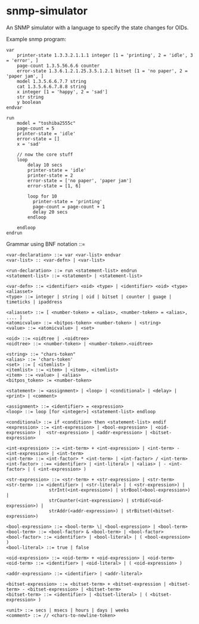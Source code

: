 # snmp-simulator
An SNMP simulator with a language to specify the state changes for OIDs.


Example snmp program:

	var
	    printer-state 1.3.3.2.1.1.1 integer [1 = 'printing', 2 = 'idle', 3 = 'error', ]
	    page-count 1.3.5.56.6.6 counter
	    error-state 1.3.6.1.2.1.25.3.5.1.2.1 bitset [1 = 'no paper', 2 = 'paper jam', ]
	    model 1.3.5.6.6.7.7 string
	    cat 1.3.5.6.6.7.8.8 string
		x integer [1 = 'happy', 2 = 'sad']
		str string
		y boolean
	endvar
	
	run
	    model = "toshiba2555c"
	    page-count = 5
	    printer-state = 'idle'
	    error-state = []
		x = 'sad'
	
	    // now the core stuff
	    loop
	        delay 10 secs
	        printer-state = 'idle' 
	        printer-state = 2
	        error-state = ['no paper', 'paper jam'] 
	        error-state = [1, 6]
	
	        loop for 10
	          printer-state = 'printing'
	          page-count = page-count + 1
	          delay 20 secs
	        endloop
	
	    endloop
	endrun

Grammar using BNF notation
    <program> ::= <var-declaration> <run-declaration>

	<var-declaration> ::= var <var-list> endvar
	<var-list> :: <var-defn> | <var-list>
	
	<run-declaration> ::= run <statement-list> endrun
	<statement-list> ::= <statement> | <statement-list>
	
	<var-defn> ::= <identifier> <oid> <type> | <identifier> <oid> <type> <aliasset>
	<type> ::= integer | string | oid | bitset | counter | guage | timeticks | ipaddress
	
	<aliasset> ::= [ <number-token> = <alias>, <number-token> = <alias>, .... ]
	<atomicvalue> ::= <bitpos-token> <number-token> | <string>
	<value> ::= <atomicvalue> | <set> 
	
	<oid> ::= <oidtree | .<oidtree>
	<oidtree> ::= <number-token> | <number-token>.<oidtree>
	
	<string> ::= "chars-token"
	<alias> ::= 'chars-token'
	<set> ::= [ <itemlist> ]
	<itemlist> ::= <item> | <item>, <itemlist>
	<item> ::= <value> | <alias>
	<bitpos_token> := <number-token>
	
	<statement> := <assignment> | <loop> | <conditional> | <delay> | <print> | <comment>
	
	<assignment> ::= <identifier> = <expression>
	<loop> ::= loop [for <integer>] <statement-list> endloop
	
	<conditional> ::= if <condition> then <statement-list> endif
	<expression> ::= <int-expression> | <bool-expression> | <oid-expression> |  <str-expression> | <addr-expression> | <bitset-expression>

    <int-expression> ::= <int-term> + <int-expression> | <int-term> - <int-expression> | <int-term>
	<int-term> ::= <int-factor> * <int-term> | <int-factor> / <int-term>
	<int-factor> ::== <identifier> | <int-literal> | <alias> | - <int-factor> | ( <int-expression> )

    <str-expression> ::= <str-term> + <str-expression> | <str-term>
	<str-term> ::= <identifier> | <str-literal> | ( <str-expression>) |
					strInt(<int-expression>) | strBool(<bool-expression>) |
					strCounter(<int-expression>) | strOid(<oid-expression>) |
					strAddr(<addr-expression>) | strBitset(<bitset-expression>)

    <bool-expression> ::= <bool-term> \| <bool-expression> | <bool-term>
	<bool-term> ::= <bool-factor> & <bool-term> | <bool-factor>
	<bool-factor> ::= <identifier> | <bool-literal> | ( <bool-expression> ) 
	<bool-literal> ::= true | false

    <oid-expression> ::= <oid-term> + <oid-expression> | <oid-term>
	<oid-term> ::= <identifier> | <oid-literal> | ( <oid-expression> )

    <addr-expression> ::= <identifier> | <addr-literal>

    <bitset-expression> ::= <bitset-term> + <bitset-expression | <bitset-term> - <bitset-expression> | <bitset-term>
	<bitset-term> ::= <identifier> | <bitset-literal> | ( <bitset-expression> )

	<unit> ::= secs | msecs | hours | days | weeks
	<comment> ::= // <chars-to-newline-token>


